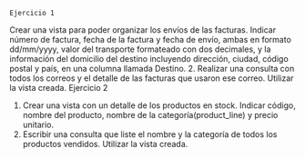 
    Ejercicio 1
Crear una vista para poder organizar los envíos de las facturas. Indicar número de factura, fecha de la factura y fecha de envío, ambas en formato dd/mm/yyyy, valor del transporte formateado con dos decimales, y la información del domicilio del destino incluyendo dirección, ciudad, código postal y país, en una columna llamada Destino.
2. Realizar una consulta con todos los correos y el detalle de las facturas que usaron ese correo. Utilizar la vista creada.
Ejercicio 2
1. Crear una vista con un detalle de los productos en stock. Indicar código, nombre del producto, nombre de la categoría(product_line) y precio unitario.
2. Escribir una consulta que liste el nombre y la categoría de todos los productos vendidos. Utilizar la vista creada.